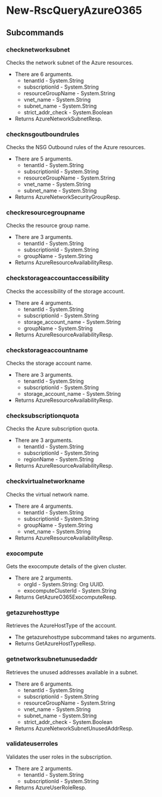# New-RscQueryAzureO365
## Subcommands
### checknetworksubnet
Checks the network subnet of the Azure resources.

- There are 6 arguments.
    - tenantId - System.String
    - subscriptionId - System.String
    - resourceGroupName - System.String
    - vnet_name - System.String
    - subnet_name - System.String
    - strict_addr_check - System.Boolean
- Returns AzureNetworkSubnetResp.
### checknsgoutboundrules
Checks the NSG Outbound rules of the Azure resources.

- There are 5 arguments.
    - tenantId - System.String
    - subscriptionId - System.String
    - resourceGroupName - System.String
    - vnet_name - System.String
    - subnet_name - System.String
- Returns AzureNetworkSecurityGroupResp.
### checkresourcegroupname
Checks the resource group name.

- There are 3 arguments.
    - tenantId - System.String
    - subscriptionId - System.String
    - groupName - System.String
- Returns AzureResourceAvailabilityResp.
### checkstorageaccountaccessibility
Checks the accessibility of the storage account.

- There are 4 arguments.
    - tenantId - System.String
    - subscriptionId - System.String
    - storage_account_name - System.String
    - groupName - System.String
- Returns AzureResourceAvailabilityResp.
### checkstorageaccountname
Checks the storage account name.

- There are 3 arguments.
    - tenantId - System.String
    - subscriptionId - System.String
    - storage_account_name - System.String
- Returns AzureResourceAvailabilityResp.
### checksubscriptionquota
Checks the Azure subscription quota.

- There are 3 arguments.
    - tenantId - System.String
    - subscriptionId - System.String
    - regionName - System.String
- Returns AzureResourceAvailabilityResp.
### checkvirtualnetworkname
Checks the virtual network name.

- There are 4 arguments.
    - tenantId - System.String
    - subscriptionId - System.String
    - groupName - System.String
    - vnet_name - System.String
- Returns AzureResourceAvailabilityResp.
### exocompute
Gets the exocompute details of the given cluster.

- There are 2 arguments.
    - orgId - System.String: Org UUID.
    - exocomputeClusterId - System.String
- Returns GetAzureO365ExocomputeResp.
### getazurehosttype
Retrieves the AzureHostType of the account.

- The getazurehosttype subcommand takes no arguments.
- Returns GetAzureHostTypeResp.
### getnetworksubnetunusedaddr
Retrieves the unused addresses available in a subnet.

- There are 6 arguments.
    - tenantId - System.String
    - subscriptionId - System.String
    - resourceGroupName - System.String
    - vnet_name - System.String
    - subnet_name - System.String
    - strict_addr_check - System.Boolean
- Returns AzureNetworkSubnetUnusedAddrResp.
### validateuserroles
Validates the user roles in the subscription.

- There are 2 arguments.
    - tenantId - System.String
    - subscriptionId - System.String
- Returns AzureUserRoleResp.
